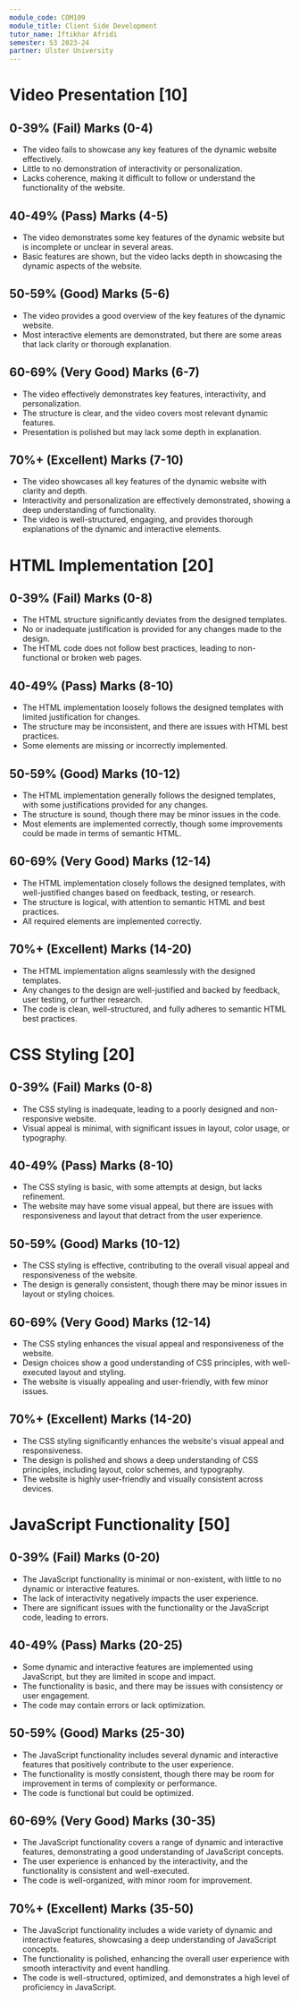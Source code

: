 ```yaml
---
module_code: COM109
module_title: Client Side Development
tutor_name: Iftikhar Afridi 
semester: S3 2023-24
partner: Ulster University
---
```


# Video Presentation [10]
## 0-39% (Fail)  Marks (0-4)
  - The video fails to showcase any key features of the dynamic website effectively.  
  - Little to no demonstration of interactivity or personalization.  
  - Lacks coherence, making it difficult to follow or understand the functionality of the website.
  
## 40-49% (Pass)  Marks (4-5)
  - The video demonstrates some key features of the dynamic website but is incomplete or unclear in several areas.  
  - Basic features are shown, but the video lacks depth in showcasing the dynamic aspects of the website.
  
## 50-59% (Good)  Marks (5-6)
  - The video provides a good overview of the key features of the dynamic website.  
  - Most interactive elements are demonstrated, but there are some areas that lack clarity or thorough explanation.
  
## 60-69% (Very Good)  Marks (6-7)
  - The video effectively demonstrates key features, interactivity, and personalization.  
  - The structure is clear, and the video covers most relevant dynamic features.  
  - Presentation is polished but may lack some depth in explanation.
  
## 70%+ (Excellent)  Marks (7-10)
  - The video showcases all key features of the dynamic website with clarity and depth.  
  - Interactivity and personalization are effectively demonstrated, showing a deep understanding of functionality.  
  - The video is well-structured, engaging, and provides thorough explanations of the dynamic and interactive elements.

# HTML Implementation [20]
## 0-39% (Fail)  Marks (0-8)
  - The HTML structure significantly deviates from the designed templates.  
  - No or inadequate justification is provided for any changes made to the design.  
  - The HTML code does not follow best practices, leading to non-functional or broken web pages.
  
## 40-49% (Pass)  Marks (8-10)
  - The HTML implementation loosely follows the designed templates with limited justification for changes.  
  - The structure may be inconsistent, and there are issues with HTML best practices.  
  - Some elements are missing or incorrectly implemented.
  
## 50-59% (Good)  Marks (10-12)
  - The HTML implementation generally follows the designed templates, with some justifications provided for any changes.  
  - The structure is sound, though there may be minor issues in the code.  
  - Most elements are implemented correctly, though some improvements could be made in terms of semantic HTML.
  
## 60-69% (Very Good)  Marks (12-14)
  - The HTML implementation closely follows the designed templates, with well-justified changes based on feedback, testing, or research.  
  - The structure is logical, with attention to semantic HTML and best practices.  
  - All required elements are implemented correctly.
  
## 70%+ (Excellent)  Marks (14-20)
  - The HTML implementation aligns seamlessly with the designed templates.  
  - Any changes to the design are well-justified and backed by feedback, user testing, or further research.  
  - The code is clean, well-structured, and fully adheres to semantic HTML best practices.

# CSS Styling [20]
## 0-39% (Fail)  Marks (0-8)
  - The CSS styling is inadequate, leading to a poorly designed and non-responsive website.  
  - Visual appeal is minimal, with significant issues in layout, color usage, or typography.
  
## 40-49% (Pass)  Marks (8-10)
  - The CSS styling is basic, with some attempts at design, but lacks refinement.  
  - The website may have some visual appeal, but there are issues with responsiveness and layout that detract from the user experience.
  
## 50-59% (Good)  Marks (10-12)
  - The CSS styling is effective, contributing to the overall visual appeal and responsiveness of the website.  
  - The design is generally consistent, though there may be minor issues in layout or styling choices.
  
## 60-69% (Very Good)  Marks (12-14) 
  - The CSS styling enhances the visual appeal and responsiveness of the website.  
  - Design choices show a good understanding of CSS principles, with well-executed layout and styling.  
  - The website is visually appealing and user-friendly, with few minor issues.
  
## 70%+ (Excellent)  Marks (14-20)
  - The CSS styling significantly enhances the website's visual appeal and responsiveness.  
  - The design is polished and shows a deep understanding of CSS principles, including layout, color schemes, and typography.  
  - The website is highly user-friendly and visually consistent across devices.

# JavaScript Functionality [50]
## 0-39% (Fail)  Marks (0-20)
  - The JavaScript functionality is minimal or non-existent, with little to no dynamic or interactive features.  
  - The lack of interactivity negatively impacts the user experience.  
  - There are significant issues with the functionality or the JavaScript code, leading to errors.
  
## 40-49% (Pass)  Marks (20-25)
  - Some dynamic and interactive features are implemented using JavaScript, but they are limited in scope and impact.  
  - The functionality is basic, and there may be issues with consistency or user engagement.  
  - The code may contain errors or lack optimization.
  
## 50-59% (Good)  Marks (25-30)
  - The JavaScript functionality includes several dynamic and interactive features that positively contribute to the user experience.  
  - The functionality is mostly consistent, though there may be room for improvement in terms of complexity or performance.  
  - The code is functional but could be optimized.
  
## 60-69% (Very Good)  Marks (30-35)
  - The JavaScript functionality covers a range of dynamic and interactive features, demonstrating a good understanding of JavaScript concepts.  
  - The user experience is enhanced by the interactivity, and the functionality is consistent and well-executed.  
  - The code is well-organized, with minor room for improvement.
  
## 70%+ (Excellent)  Marks (35-50)
  - The JavaScript functionality includes a wide variety of dynamic and interactive features, showcasing a deep understanding of JavaScript concepts.  
  - The functionality is polished, enhancing the overall user experience with smooth interactivity and event handling.  
  - The code is well-structured, optimized, and demonstrates a high level of proficiency in JavaScript.

